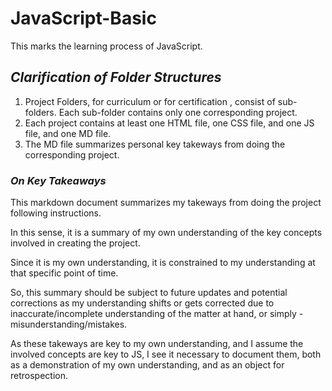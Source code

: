 # JavaScript-Basic

 This marks the learning process of JavaScript.

## *Clarification of Folder Structures*

1. Project Folders, for curriculum or for certification , consist of sub-folders. Each sub-folder contains only one corresponding project.
2. Each project contains at least one HTML file, one CSS file, and one JS file, and one MD file.
3. The MD file summarizes personal key takeways from doing the corresponding project.

### *On Key Takeaways*

This markdown document summarizes my takeways from doing the project following instructions.

In this sense, it is a summary of my own understanding of the key concepts involved in creating the project.

Since it is my own understanding, it is constrained to my understanding at that specific point of time.

So, this summary should be subject to future updates and potential corrections as my understanding shifts or gets corrected due to inaccurate/incomplete understanding of the matter at hand, or simply - misunderstanding/mistakes.

As these takeways are key to my own understanding, and I assume the involved concepts are key to JS, I see it necessary to document them, both as a demonstration of my own understanding, and as an object for retrospection.